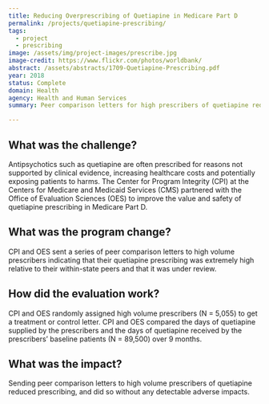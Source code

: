 ```yaml
---
title: Reducing Overprescribing of Quetiapine in Medicare Part D
permalink: /projects/quetiapine-prescribing/
tags: 
  - project
  - prescribing
image: /assets/img/project-images/prescribe.jpg
image-credit: https://www.flickr.com/photos/worldbank/
abstract: /assets/abstracts/1709-Quetiapine-Prescribing.pdf
year: 2018
status: Complete
domain: Health
agency: Health and Human Services
summary: Peer comparison letters for high prescribers of quetiapine reduce prescription volume and improve guideline conformity of prescription fills.

---
```

## What was the challenge?

Antipsychotics such as quetiapine are often prescribed for reasons not supported by clinical evidence, increasing healthcare costs and potentially exposing patients to harms. The Center for Program Integrity (CPI) at the Centers for Medicare and Medicaid Services (CMS) partnered with the Office of Evaluation Sciences (OES) to improve the value and safety of quetiapine prescribing in Medicare Part D.


## What was the program change?

CPI and OES sent a series of peer comparison letters to high volume prescribers indicating that their quetiapine prescribing was extremely high relative to their within-state peers and that it was under review.

## How did the evaluation work?

CPI and OES randomly assigned high volume prescribers (N = 5,055) to get a treatment or control letter. CPI and OES compared the days of quetiapine supplied by the prescribers and the days of quetiapine received by the prescribers’ baseline patients (N = 89,500) over 9 months.

## What was the impact?

Sending peer comparison letters to high volume prescribers of quetiapine reduced prescribing, and did so without any detectable adverse impacts.
